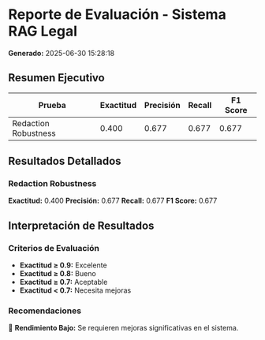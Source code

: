 # Reporte de Evaluación - Sistema RAG Legal

**Generado:** 2025-06-30 15:28:18

## Resumen Ejecutivo

| Prueba | Exactitud | Precisión | Recall | F1 Score |
|--------|-----------|-----------|--------|----------|
| Redaction Robustness | 0.400 | 0.677 | 0.677 | 0.677 |

## Resultados Detallados

### Redaction Robustness

**Exactitud:** 0.400
**Precisión:** 0.677
**Recall:** 0.677
**F1 Score:** 0.677


## Interpretación de Resultados

### Criterios de Evaluación

- **Exactitud ≥ 0.9:** Excelente
- **Exactitud ≥ 0.8:** Bueno
- **Exactitud ≥ 0.7:** Aceptable
- **Exactitud < 0.7:** Necesita mejoras

### Recomendaciones

🔴 **Rendimiento Bajo:** Se requieren mejoras significativas en el sistema.

